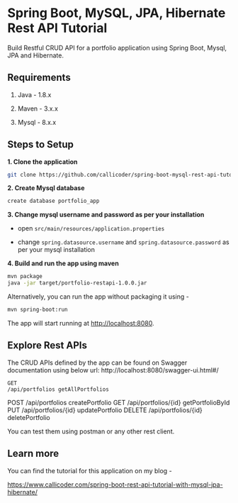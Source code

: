 # Spring Boot, MySQL, JPA, Hibernate Rest API Tutorial

Build Restful CRUD API for a portfolio application using Spring Boot, Mysql, JPA and Hibernate.

## Requirements

1. Java - 1.8.x

2. Maven - 3.x.x

3. Mysql - 8.x.x

## Steps to Setup

**1. Clone the application**

```bash
git clone https://github.com/callicoder/spring-boot-mysql-rest-api-tutorial.git
```

**2. Create Mysql database**
```bash
create database portfolio_app
```

**3. Change mysql username and password as per your installation**

+ open `src/main/resources/application.properties`

+ change `spring.datasource.username` and `spring.datasource.password` as per your mysql installation

**4. Build and run the app using maven**

```bash
mvn package
java -jar target/portfolio-restapi-1.0.0.jar
```

Alternatively, you can run the app without packaging it using -

```bash
mvn spring-boot:run
```

The app will start running at <http://localhost:8080>.

## Explore Rest APIs

The  CRUD APIs defined by the app can be found on Swagger documentation using below url:
http://localhost:8080/swagger-ui.html#/

	GET 
	/api/portfolios getAllPortfolios
POST
/api/portfolios createPortfolio
GET
/api/portfolios/{id} getPortfolioById
PUT
/api/portfolios/{id}  updatePortfolio
DELETE
/api/portfolios/{id} deletePortfolio

You can test them using postman or any other rest client.

## Learn more

You can find the tutorial for this application on my blog -

<https://www.callicoder.com/spring-boot-rest-api-tutorial-with-mysql-jpa-hibernate/>
